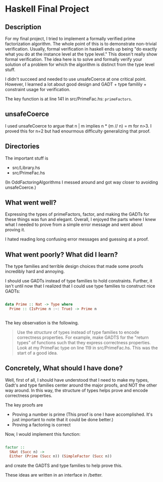 # Haskell Final Project

## Description

For my final project, I tried to implement a formally verified prime factorization algorithm.
The whole point of this is to demonstrate non-trivial verification.
Usually, formal verification in haskell ends up being "do exactly what you do at the instance level at the type level." This doesn't really show formal verification. The idea here is to solve and formally verify your solution of a problem for which the algorithm is distinct from the type level stuff. 


I didn't succeed and needed to use unsafeCoerce at one critical point.
However, I learned a lot about good design and GADT + type familily + constraint usage for verification.

The key function is at line 141 in src/PrimeFac.hs: `primeFactors`.

## unsafeCoerce

I used unsafeCoerce to argue that n | m  implies n * (m // n) = m
for n>3. I proved this for n=2 but had enourmous difficulty generalizing that proof.


## Directories

The important stuff is 
- src/Library.hs
- src/PrimeFac.hs

(In OddFactoringAlgorithms I messed around and got way closer to avoiding unsafeCoerce.)

## What went well?

Expressing the types of primeFactors, factor, and 
making the GADTs for these things was fun and elegant.
Overall, I enjoyed the parts where I knew what I needed to prove
from a simple error message and went about proving it.

I hated reading long confusing error messages and guessing at a 
proof.


## What went poorly? What did I learn?

The type families and terrible design choices
that made some proofs incredibly hard and annoying.

I should use GADTs instead of type families to hold
constraints. 
Further, it isn't until now that I realized that
I could use type families to construct nice
GADTs:

```haskell

data Prime :: Nat -> Type where
  Prime :: (IsPrime n :~: True) -> Prime n
    
 ```

The key observation is the following.

> Use the *structure* of types instead of type families to encode correctness properties. For example, make GADTS for the "return types" of functions such that they express correctness properties. Look at my PrimeFac type on line 119 in src/PrimeFac.hs. This was the start of a good idea.


## Concretely, What should I have done?


Well, first of all, I should have understood that I need to
make my types, Gadt's and type families center around the 
major proofs, and NOT the other way around. In this way, the structure of types helps prove and encode correctness properties.

The key proofs are

* Proving a number is prime
(This proof is one I have accomplished. It's just important to note that it could be done better.)
* Proving a factoring is correct

Now, I would implement this function:

```haskell

factor :: 
  SNat (Succ n) -> 
  Either (Prime (Succ n)) (SimpleFactor (Succ n))

```
and create the GADTS and type families to help prove this.

These ideas are written in an interface in /better.







